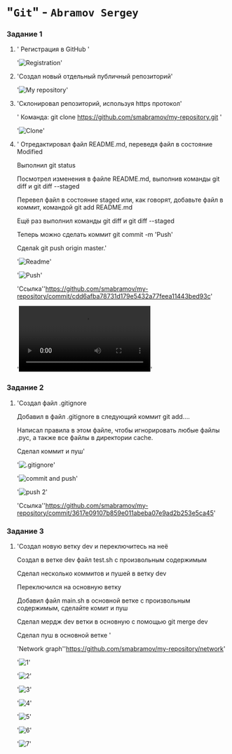 # "`Git`" - `Abramov Sergey`

### Задание 1

1. ' Регистрация в GitHub '

   '![Registration](https://github.com/smabramov/my-repository/blob/789213fd69722e95aac427a7d7225f1d4955f8a3/img/Registration.png)'

2. 'Создал новый отдельный публичный репозиторий'

   '![My repository](https://github.com/smabramov/my-repository/blob/ab09c67ae8805fd32cec8ebd93a9273f857915e1/img/My%20repository.png)'

3. 'Склонировал репозиторий, используя https протокол'

    ' Команда: git clone https://github.com/smabramov/my-repository.git '

    '![Clone](https://github.com/smabramov/my-repository/blob/ac7f8ba76b54eaf0529e0021e356bd918cdd726a/img/Clone.png)'
     
4. ' Отредактировал файл README.md, переведя файл в состояние Modified

     Выполнил git status

     Посмотрел изменения в файле README.md, выполнив команды git diff и git diff --staged

     Перевел файл в состояние staged или, как говорят, добавьте файл в коммит, командой git add README.md

     Ещё раз выполнил команды git diff и git diff --staged

     Теперь можно сделать коммит git commit -m 'Push'

     Сделаk git push origin master.'
   
   '![Readme](https://github.com/smabramov/my-repository/blob/9263db702c5fb92d332ae9099030f1ce4342a48a/img/Readme.png)'
   
   '![Push](https://github.com/smabramov/my-repository/blob/9263db702c5fb92d332ae9099030f1ce4342a48a/img/Push.png)'
   
   'Ссылка''https://github.com/smabramov/my-repository/commit/cdd6afba78731d179e5432a77feea11443bed93c'

   '![1](https://github.com/smabramov/my-repository/blob/bbcc5d1fa0ce093d072ed1b4605b633834a2b203/img/1.FLV)'

### Задание 2

1. 'Создал файл .gitignore

    Добавил в  файл .gitignore в следующий коммит git add....

    Написал правила в этом файле, чтобы игнорировать любые файлы .pyc, а также все файлы в директории cache.
    
    Сделал коммит и пуш'
   
    '![.gitignore](https://github.com/smabramov/my-repository/blob/28b8ea0546f633ca283f6b42baf06c25dae2d3d0/img/.gitignore.png)'

    '![commit and push](https://github.com/smabramov/my-repository/blob/28b8ea0546f633ca283f6b42baf06c25dae2d3d0/img/commit%20and%20push.png)'

    '![push 2](https://github.com/smabramov/my-repository/blob/28b8ea0546f633ca283f6b42baf06c25dae2d3d0/img/push%202.png)'

    'Ссылка''https://github.com/smabramov/my-repository/commit/3617e09107b859e011abeba07e9ad2b253e5ca45'
  

### Задание 3

1. 'Создал новую ветку dev и переключитесь на неё

    Создал в ветке dev файл test.sh с произвольным содержимым

    Сделал несколько коммитов и пушей в ветку dev

    Переключился на основную ветку
      
    Добавил  файл main.sh в основной ветке с произвольным содержимым, сделайте комит и пуш

    Сделал  мердж dev ветки в основную с помощью git merge dev

    Сделал пуш в основной ветке '

    'Network graph''https://github.com/smabramov/my-repository/network'
    
    '![1](https://github.com/smabramov/my-repository/blob/c43ef3887393c01bab972e2ec582d81b94225f39/img/1.png)'

    '![2](https://github.com/smabramov/my-repository/blob/c43ef3887393c01bab972e2ec582d81b94225f39/img/2.png)'

    '![3](https://github.com/smabramov/my-repository/blob/c43ef3887393c01bab972e2ec582d81b94225f39/img/3.png)'
 
    '![4](https://github.com/smabramov/my-repository/blob/c43ef3887393c01bab972e2ec582d81b94225f39/img/4.png)'

    '![5](https://github.com/smabramov/my-repository/blob/c43ef3887393c01bab972e2ec582d81b94225f39/img/5.png)'

    '![6](https://github.com/smabramov/my-repository/blob/c43ef3887393c01bab972e2ec582d81b94225f39/img/6.png)'

    '![7](https://github.com/smabramov/my-repository/blob/c43ef3887393c01bab972e2ec582d81b94225f39/img/7.png)'

   



